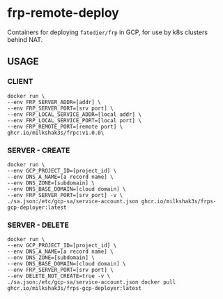# frp-remote-deploy

Containers for deploying `fatedier/frp` in GCP, for use by k8s clusters behind NAT.

## USAGE
### CLIENT
```
docker run \
--env FRP_SERVER_ADDR=[addr] \
--env FRP_SERVER_PORT=[srv port] \
--env FRP_LOCAL_SERVICE_ADDR=[local addr] \
--env FRP_LOCAL_SERVICE_PORT=[local port] \
--env FRP_REMOTE_PORT=[remote port] \
ghcr.io/milkshak3s/frpc:v1.0.0\
```
### SERVER - CREATE
```
docker run \
--env GCP_PROJECT_ID=[project_id] \
--env DNS_A_NAME=[a record name] \
--env DNS_ZONE=[subdomain] \
--env DNS_BASE_DOMAIN=[cloud domain] \
--env FRP_SERVER_PORT=[srv port] -v \
./sa.json:/etc/gcp-sa/service-account.json ghcr.io/milkshak3s/frps-gcp-deployer:latest
```
### SERVER - DELETE
```
docker run \
--env GCP_PROJECT_ID=[project_id] \
--env DNS_A_NAME=[a record name] \
--env DNS_ZONE=[subdomain] \
--env DNS_BASE_DOMAIN=[cloud domain] \
--env FRP_SERVER_PORT=[srv port] \
--env DELETE_NOT_CREATE=true -v \
./sa.json:/etc/gcp-sa/service-account.json docker pull ghcr.io/milkshak3s/frps-gcp-deployer:latest
```

